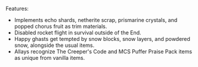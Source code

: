 Features:
- Implements echo shards, netherite scrap, prismarine crystals, and popped chorus fruit as trim materials.
- Disabled rocket flight in survival outside of the End.
- Happy ghasts get tempted by snow blocks, snow layers, and powdered snow, alongside the usual items.
- Allays recognize The Creeper's Code and MCS Puffer Praise Pack items as unique from vanilla items.
